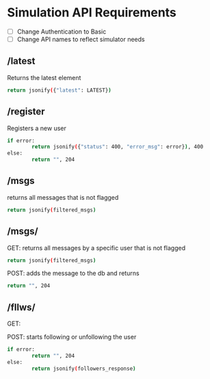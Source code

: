 # Simulation API Requirements
- [ ] Change Authentication to Basic
- [ ] Change API names to reflect simulator needs

## /latest

Returns the latest element

```bash
return jsonify({"latest": LATEST})
```

## /register

Registers a new user

```bash
if error:
		return jsonify({"status": 400, "error_msg": error}), 400
else:
		return "", 204
```

## /msgs

returns all messages that is not flagged

```bash
return jsonify(filtered_msgs)
```

## /msgs/<username>

GET: returns all messages by a specific user that is not flagged

```bash
return jsonify(filtered_msgs)
```

POST: adds the message to the db and returns 

```bash
return "", 204
```

## /fllws/<username>

GET: 

POST: starts following or unfollowing the user

```bash
if error:
		return "", 204	
else:
		return jsonify(followers_response)
```
